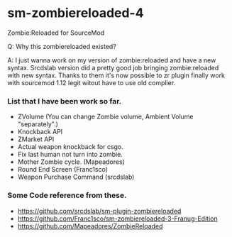 # sm-zombiereloaded-4
Zombie:Reloaded for SourceMod

Q: Why this zombiereloaded existed?

A: I just wanna work on my version of zombie:reloaded and have a new syntax. Srcdslab version did a pretty good job bringing zombie:reloaded with new syntax. Thanks to them it's now possible to zr plugin finally work with sourcemod 1.12 legit witout have to use old complier. 

### List that I have been work so far.
- ZVolume (You can change Zombie volume, Ambient Volume "separately".) 
- Knockback API
- ZMarket API
- Actual weapon knockback for csgo.
- Fix last human not turn into zombie.
- Mother Zombie cycle. (Mapeadores)
- Round End Screen (Franc1sco)
- Weapon Purchase Command (srcdslab)

### Some Code reference from these. 
- https://github.com/srcdslab/sm-plugin-zombiereloaded
- https://github.com/Franc1sco/sm-zombiereloaded-3-Franug-Edition
- https://github.com/Mapeadores/ZombieReloaded

